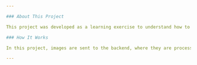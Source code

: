 ```yaml
---

### About This Project

This project was developed as a learning exercise to understand how to save image URLs in databases. It uses Java and Spring Boot, utilizing the `MultipartFile` class to handle file uploads.

### How It Works

In this project, images are sent to the backend, where they are processed and moved to an "uploads" folder. Each file is assigned a unique UUID, which is combined with the original file name to create a new, unique identifier. This new name is then saved in the database.

--- 
```

